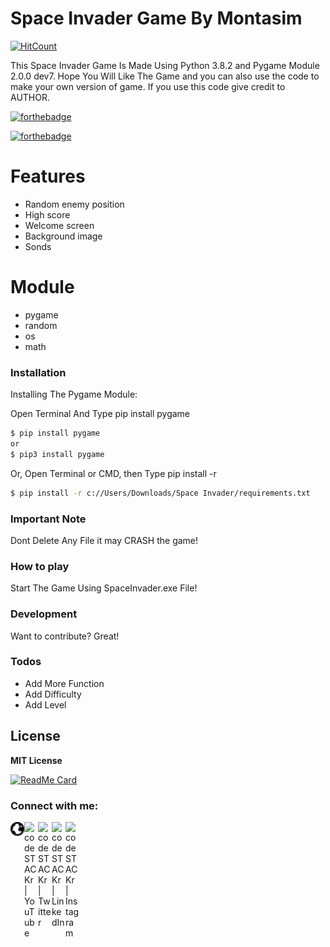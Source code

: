 # Space Invader Game By Montasim

[![HitCount](http://hits.dwyl.com/montasimmamun/Space-Invader.svg)](http://hits.dwyl.com/montasimmamun/Space-Invader)

This Space Invader Game Is Made Using Python 3.8.2 and Pygame Module 2.0.0 dev7. Hope You Will Like The Game and you can also use the code to make your own version of game. If you use this code give credit to AUTHOR.

[![forthebadge](https://forthebadge.com/images/badges/built-with-love.svg)](https://forthebadge.com)

[![forthebadge](https://forthebadge.com/images/badges/made-with-python.svg)](https://forthebadge.com)

# Features

  - Random enemy position
  - High score
  - Welcome screen
  - Background image
  - Sonds

 # Module

  - pygame
  - random
  - os
  - math

### Installation

Installing The Pygame Module:

Open Terminal And Type pip install pygame
```sh
$ pip install pygame
or
$ pip3 install pygame
```
Or, Open Terminal or CMD, then Type pip install -r <path to the game>

```sh
$ pip install -r c://Users/Downloads/Space Invader/requirements.txt
```
### Important Note
Dont Delete Any File it may CRASH the game!

### How to play
Start The Game Using SpaceInvader.exe File!

### Development

Want to contribute? Great!

### Todos

 - Add More Function
 - Add Difficulty
 - Add Level

License
----

**MIT License**

[![ReadMe Card](https://github-readme-stats.vercel.app/api/pin/?username=montasimmamun&repo=Space-Invader)](https://github.com/montasimmamun/Space-Invader)


### Connect with me:

[<img align="left" alt="codeSTACKr.com" width="22px" src="https://raw.githubusercontent.com/iconic/open-iconic/master/svg/globe.svg" />][website]
[<img align="left" alt="codeSTACKr | YouTube" width="22px" src="https://cdn.jsdelivr.net/npm/simple-icons@v3/icons/youtube.svg" />][youtube]
[<img align="left" alt="codeSTACKr | Twitter" width="22px" src="https://cdn.jsdelivr.net/npm/simple-icons@v3/icons/twitter.svg" />][twitter]
[<img align="left" alt="codeSTACKr | LinkedIn" width="22px" src="https://cdn.jsdelivr.net/npm/simple-icons@v3/icons/linkedin.svg" />][linkedin]
[<img align="left" alt="codeSTACKr | Instagram" width="22px" src="https://cdn.jsdelivr.net/npm/simple-icons@v3/icons/instagram.svg" />][instagram]

[website]: https://montasimmamun.github.io/Meet-Montasim/
[twitter]: https://twitter.com/montasimmamun
[youtube]: https://youtube.com/montasimmamun
[instagram]: https://instagram.com/montasimmamun
[linkedin]: https://linkedin.com/in/montasimmamun
